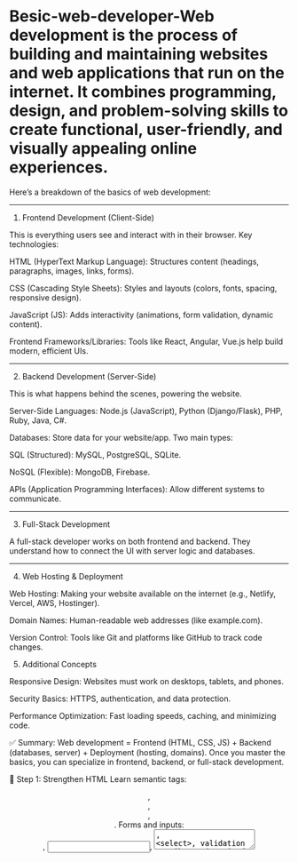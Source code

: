 # Besic-web-developer-Web development is the process of building and maintaining websites and web applications that run on the internet. It combines programming, design, and problem-solving skills to create functional, user-friendly, and visually appealing online experiences.

Here’s a breakdown of the basics of web development:


---

1. Frontend Development (Client-Side)

This is everything users see and interact with in their browser.
Key technologies:

HTML (HyperText Markup Language): Structures content (headings, paragraphs, images, links, forms).

CSS (Cascading Style Sheets): Styles and layouts (colors, fonts, spacing, responsive design).

JavaScript (JS): Adds interactivity (animations, form validation, dynamic content).

Frontend Frameworks/Libraries: Tools like React, Angular, Vue.js help build modern, efficient UIs.



---

2. Backend Development (Server-Side)

This is what happens behind the scenes, powering the website.

Server-Side Languages: Node.js (JavaScript), Python (Django/Flask), PHP, Ruby, Java, C#.

Databases: Store data for your website/app. Two main types:

SQL (Structured): MySQL, PostgreSQL, SQLite.

NoSQL (Flexible): MongoDB, Firebase.


APIs (Application Programming Interfaces): Allow different systems to communicate.



---

3. Full-Stack Development

A full-stack developer works on both frontend and backend. They understand how to connect the UI with server logic and databases.


---

4. Web Hosting & Deployment

Web Hosting: Making your website available on the internet (e.g., Netlify, Vercel, AWS, Hostinger).

Domain Names: Human-readable web addresses (like example.com).

Version Control: Tools like Git and platforms like GitHub to track code changes.

5. Additional Concepts

Responsive Design: Websites must work on desktops, tablets, and phones.

Security Basics: HTTPS, authentication, and data protection.

Performance Optimization: Fast loading speeds, caching, and minimizing code.

✅ Summary:
Web development = Frontend (HTML, CSS, JS) + Backend (databases, server) + Deployment (hosting, domains).
Once you master the basics, you can specialize in frontend, backend, or full-stack development.


🔹 Step 1: Strengthen HTML
Learn semantic tags: <header>, <section>, <article>, <footer>.
Forms and inputs: <form>, <input>, <textarea>, <select>, validation attributes (required, pattern).
Media tags: <audio>, <video>, <picture>.
Accessibility basics: alt, aria-label, tabindex.
✅ Practice: Build a resume page using only semantic HTML.
🔹 Step 2: Enhance CSS
Selectors: attribute selectors, pseudo-classes (:hover, :nth-child()), pseudo-elements (::before, ::after).
Box Model & positioning (relative, absolute, sticky, fixed).
Flexbox & Grid layouts.
CSS variables (--main-color).
Transitions, animations, and transforms.
✅ Practice: Clone a modern landing page design (like a product site) with only HTML + CSS.
🔹 Step 3: JavaScript Fundamentals
Variables (let, const), functions, arrays, objects.
Loops and conditionals.
Events (onclick, addEventListener).
DOM selection:
Copy code
Js
document.getElementById("id")
document.querySelector(".class")
DOM manipulation:
Copy code
Js
element.textContent = "Hello";
element.style.color = "blue";
Creating elements dynamically:
Copy code
Js
let div = document.createElement("div");
div.textContent = "New Element";
document.body.appendChild(div);
✅ Practice: Build a to-do list app (add/remove tasks dynamically).
🔹 Step 4: Projects for DOM Practice
Image Slider/Carousel
– Use JS to change images automatically or on button click.
Form Validation
– Check email, password strength, etc., before submission.
Theme Switcher
– Toggle between light/dark mode with a button.
Mini Games
– Rock-paper-scissors, quiz app, or number guessing.

🔹 1. Advanced CSS Skills
CSS केवल basic styling (color, margin, padding) तक सीमित नहीं है। Advanced level पर आपको ये concepts सीखने चाहिए:
✅ Responsive Design
Media Queries → अलग-अलग स्क्रीन (mobile, tablet, desktop) पर layout adjust करना।
Fluid Layouts → %, vh, vw, em, rem units का use करना।
CSS Grid & Flexbox → Modern responsive layouts बनाने के लिए सबसे ज़्यादा उपयोगी।
Container Queries (Latest) → Elements को उनके parent container size के हिसाब से style करना।
✅ Advanced Styling
CSS Variables → Reusable values (--main-color: blue;)
CSS Transitions & Animations → Hover effects, smooth animations।
Transforms → rotate(), scale(), translate() जैसे effects।
Custom Scrollbars & UI styling → User-friendly design।
Pseudo-elements & Pseudo-classes → ::before, ::after, :nth-child() से advanced design patterns।
✅ Performance & Best Practices
Responsive Images (srcset, picture)
Minification & Optimization → Loading fast websites।
CSS Architecture → BEM Methodology, SCSS/SASS preprocessors।
🔹 2. Advanced JavaScript Skills
JavaScript आपकी site को interactive और dynamic बनाता है। Basic DOM manipulation के बाद आपको ये skills सीखनी चाहिए:
✅ DOM & Event Handling
Event Listeners → Click, hover, keyboard events।
Event Delegation → Efficiently events handle करना।
Form Validation → User input check करना।
✅ Asynchronous JavaScript
Promises, async/await → API data fetch करना।
Fetch API / Axios → Server से data लाना।
JSON handling → APIs से data use करना।
✅ Modern JavaScript (ES6+)
Arrow Functions, Template Literals, Destructuring
Modules & Imports/Exports → Code को organize करना।
Spread & Rest Operators
Classes & OOP concepts
✅ Interactivity & UI Logic
DOM Manipulation → Content dynamically बदलना।
Local Storage / Session Storage → Data save करना।
Animations with JS (GSAP, Anime.js जैसी libraries)।
✅ Frameworks & Libraries
React.js / Vue.js / Angular → Large scale interactive sites के लिए।
jQuery → अब कम use होता है, लेकिन legacy projects में helpful।
🔹 3. Combining CSS + JavaScript
Interactive और responsive websites बनाने के लिए दोनों का use साथ में होता है:
CSS → Layout, design, responsiveness।
JavaScript → Interactivity, data handling, animations।
👉 Example:
Navbar → CSS से responsive menu + JS से toggle button।
Image Slider → CSS transitions + JS logic।
Dark/Light Mode → CSS variables + JS toggle।
🔹 4. Tools & Practice
Code Editor → VS Code (Extensions: Prettier, Live Server)।
Version Control → Git & GitHub।
Practice → छोटे projects (To-Do App, Weather App, Portfolio, E-commerce UI)।
Deployment → Netlify, Vercel, GitHub Pages।
📌 Summary:
अगर आप advanced CSS (Grid, Flexbox, Animations, Responsive Design) और advanced JavaScript (ES6+, DOM, APIs, Async, Frameworks) सीखते हैं तो आप professional, interactive और responsive websites बना सकते हैं।
